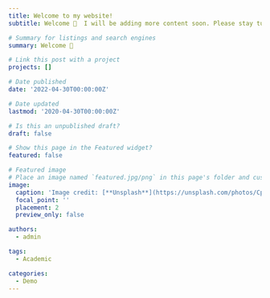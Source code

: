 ```yaml
---
title: Welcome to my website!
subtitle: Welcome 👋  I will be adding more content soon. Please stay tuned!

# Summary for listings and search engines
summary: Welcome 👋 

# Link this post with a project
projects: []

# Date published
date: '2022-04-30T00:00:00Z'

# Date updated
lastmod: '2020-04-30T00:00:00Z'

# Is this an unpublished draft?
draft: false

# Show this page in the Featured widget?
featured: false

# Featured image
# Place an image named `featured.jpg/png` in this page's folder and customize its options here.
image:
  caption: 'Image credit: [**Unsplash**](https://unsplash.com/photos/CpkOjOcXdUY)'
  focal_point: ''
  placement: 2
  preview_only: false

authors:
  - admin

tags:
  - Academic

categories:
  - Demo
---
```

